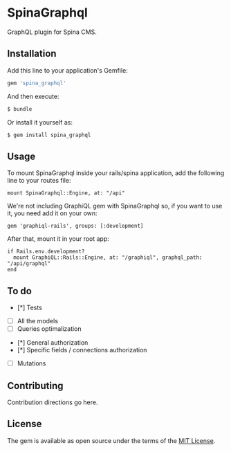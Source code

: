# SpinaGraphql
GraphQL plugin for Spina CMS.

## Installation
Add this line to your application's Gemfile:

```ruby
gem 'spina_graphql'
```

And then execute:
```bash
$ bundle
```

Or install it yourself as:
```bash
$ gem install spina_graphql
```

## Usage
To mount SpinaGraphql inside your rails/spina application, add the following line to your routes file:

    mount SpinaGraphql::Engine, at: "/api"

We're not including GraphiQL gem with SpinaGraphql so, if you want to use it, you need add it on your own:

    gem 'graphiql-rails', groups: [:development]

After that, mount it in your root app:

    if Rails.env.development?
      mount GraphiQL::Rails::Engine, at: "/graphiql", graphql_path: "/api/graphql"
    end

## To do
- [*] Tests
- [ ] All the models
- [ ] Queries optimalization
- [*] General authorization
- [*] Specific fields / connections authorization
- [ ] Mutations

## Contributing
Contribution directions go here.

## License
The gem is available as open source under the terms of the [MIT License](http://opensource.org/licenses/MIT).
